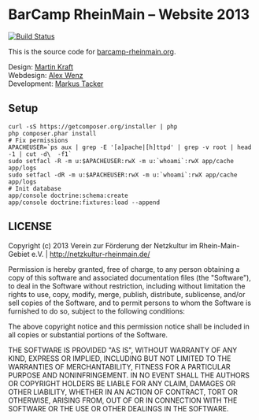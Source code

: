 # BarCamp RheinMain – Website 2013

[![Build Status](https://travis-ci.org/BCRM/www.png)](https://travis-ci.org/BCRM/www)

This is the source code for [barcamp-rheinmain.org](http://barcamp-rheinmain.org/).

Design: [Martin Kraft](http://martinkraft.com/)  
Webdesign: [Alex Wenz](http://alexwenz.de/)  
Development: [Markus Tacker](http://coderbyheart.de)

## Setup

    curl -sS https://getcomposer.org/installer | php
    php composer.phar install
    # Fix permissions
    APACHEUSER=`ps aux | grep -E '[a]pache|[h]ttpd' | grep -v root | head -1 | cut -d\  -f1`
    sudo setfacl -R -m u:$APACHEUSER:rwX -m u:`whoami`:rwX app/cache app/logs
    sudo setfacl -dR -m u:$APACHEUSER:rwX -m u:`whoami`:rwX app/cache app/logs
    # Init database
    app/console doctrine:schema:create
    app/console doctrine:fixtures:load --append


## LICENSE

Copyright (c) 2013 Verein zur Förderung der Netzkultur im Rhein-Main-Gebiet e.V. | http://netzkultur-rheinmain.de/

Permission is hereby granted, free of charge, to any person obtaining a copy of this software and associated
documentation files (the "Software"), to deal in the Software without restriction, including without limitation
the rights to use, copy, modify, merge, publish, distribute, sublicense, and/or sell copies of the Software,
and to permit persons to whom the Software is furnished to do so, subject to the following conditions:

The above copyright notice and this permission notice shall be included in all copies or substantial portions of
the Software.

THE SOFTWARE IS PROVIDED "AS IS", WITHOUT WARRANTY OF ANY KIND, EXPRESS OR IMPLIED, INCLUDING BUT NOT LIMITED TO
THE WARRANTIES OF MERCHANTABILITY, FITNESS FOR A PARTICULAR PURPOSE AND NONINFRINGEMENT. IN NO EVENT SHALL THE
AUTHORS OR COPYRIGHT HOLDERS BE LIABLE FOR ANY CLAIM, DAMAGES OR OTHER LIABILITY, WHETHER IN AN ACTION OF CONTRACT,
TORT OR OTHERWISE, ARISING FROM, OUT OF OR IN CONNECTION WITH THE SOFTWARE OR THE USE OR OTHER DEALINGS IN THE SOFTWARE.

